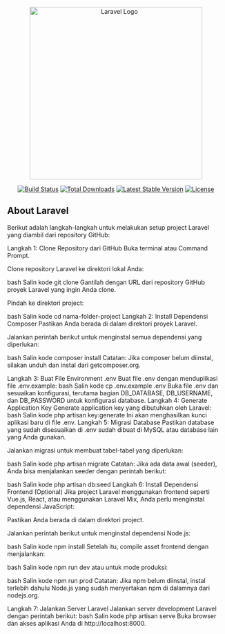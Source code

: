 <p align="center"><a href="https://laravel.com" target="_blank"><img src="https://raw.githubusercontent.com/laravel/art/master/logo-lockup/5%20SVG/2%20CMYK/1%20Full%20Color/laravel-logolockup-cmyk-red.svg" width="400" alt="Laravel Logo"></a></p>

<p align="center">
<a href="https://github.com/laravel/framework/actions"><img src="https://github.com/laravel/framework/workflows/tests/badge.svg" alt="Build Status"></a>
<a href="https://packagist.org/packages/laravel/framework"><img src="https://img.shields.io/packagist/dt/laravel/framework" alt="Total Downloads"></a>
<a href="https://packagist.org/packages/laravel/framework"><img src="https://img.shields.io/packagist/v/laravel/framework" alt="Latest Stable Version"></a>
<a href="https://packagist.org/packages/laravel/framework"><img src="https://img.shields.io/packagist/l/laravel/framework" alt="License"></a>
</p>

## About Laravel

Berikut adalah langkah-langkah untuk melakukan setup project Laravel yang diambil dari repository GitHub:

Langkah 1: Clone Repository dari GitHub
Buka terminal atau Command Prompt.

Clone repository Laravel ke direktori lokal Anda:

bash
Salin kode
git clone <URL-repository-GitHub>
Gantilah <URL-repository-GitHub> dengan URL dari repository GitHub proyek Laravel yang ingin Anda clone.

Pindah ke direktori project:

bash
Salin kode
cd nama-folder-project
Langkah 2: Install Dependensi Composer
Pastikan Anda berada di dalam direktori proyek Laravel.

Jalankan perintah berikut untuk menginstal semua dependensi yang diperlukan:

bash
Salin kode
composer install
Catatan: Jika composer belum diinstal, silakan unduh dan instal dari getcomposer.org.

Langkah 3: Buat File Environment .env
Buat file .env dengan menduplikasi file .env.example:
bash
Salin kode
cp .env.example .env
Buka file .env dan sesuaikan konfigurasi, terutama bagian DB_DATABASE, DB_USERNAME, dan DB_PASSWORD untuk konfigurasi database.
Langkah 4: Generate Application Key
Generate application key yang dibutuhkan oleh Laravel:
bash
Salin kode
php artisan key:generate
Ini akan menghasilkan kunci aplikasi baru di file .env.
Langkah 5: Migrasi Database
Pastikan database yang sudah disesuaikan di .env sudah dibuat di MySQL atau database lain yang Anda gunakan.

Jalankan migrasi untuk membuat tabel-tabel yang diperlukan:

bash
Salin kode
php artisan migrate
Catatan: Jika ada data awal (seeder), Anda bisa menjalankan seeder dengan perintah berikut:

bash
Salin kode
php artisan db:seed
Langkah 6: Install Dependensi Frontend (Optional)
Jika project Laravel menggunakan frontend seperti Vue.js, React, atau menggunakan Laravel Mix, Anda perlu menginstal dependensi JavaScript:

Pastikan Anda berada di dalam direktori project.

Jalankan perintah berikut untuk menginstal dependensi Node.js:

bash
Salin kode
npm install
Setelah itu, compile asset frontend dengan menjalankan:

bash
Salin kode
npm run dev
atau untuk mode produksi:

bash
Salin kode
npm run prod
Catatan: Jika npm belum diinstal, instal terlebih dahulu Node.js yang sudah menyertakan npm di dalamnya dari nodejs.org.

Langkah 7: Jalankan Server Laravel
Jalankan server development Laravel dengan perintah berikut:
bash
Salin kode
php artisan serve
Buka browser dan akses aplikasi Anda di http://localhost:8000.

